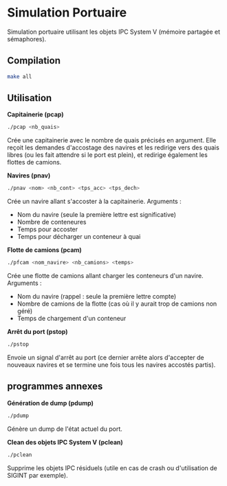 # Simulation Portuaire

Simulation portuaire utilisant les objets IPC System V (mémoire partagée
et sémaphores).

## Compilation

```sh
make all
```

## Utilisation

**Capitainerie (pcap)**
```sh
./pcap <nb_quais>
```
Crée une capitainerie avec le nombre de quais précisés en argument.
Elle reçoit les demandes d'accostage des navires et les redirige vers des quais
 libres (ou les fait attendre si le port est plein), et redirige également les 
 flottes de camions.

**Navires (pnav)**
```sh
./pnav <nom> <nb_cont> <tps_acc> <tps_dech>
```
Crée un navire allant s'accoster à la capitainerie.
Arguments :

* Nom du navire (seule la première lettre est significative)
* Nombre de conteneures
* Temps pour accoster
* Temps pour décharger un conteneur à quai

**Flotte de camions (pcam)**
```sh
./pfcam <nom_navire> <nb_camions> <temps>
```
Crée une flotte de camions allant charger les conteneurs d'un navire.
Arguments :

* Nom du navire (rappel : seule la première lettre compte)
* Nombre de camions de la flotte (cas où il y aurait trop de camions non géré)
* Temps de chargement d'un conteneur

**Arrêt du port (pstop)**
```sh
./pstop
```
Envoie un signal d'arrêt au port (ce dernier arrête alors d'accepter de
nouveaux navires et se termine une fois tous les navires accostés partis).

## programmes annexes

**Génération de dump (pdump)**
```sh
./pdump
```
Génère un dump de l'état actuel du port.


**Clean des objets IPC System V (pclean)**
```sh
./pclean
```
Supprime les objets IPC résiduels (utile en cas de crash ou d'utilisation
de SIGINT par exemple).